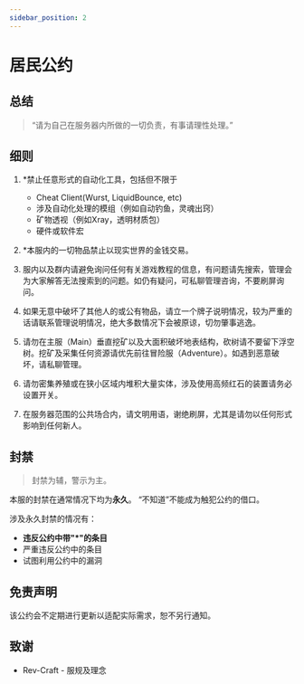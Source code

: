 ```yaml
---
sidebar_position: 2
---
```


# 居民公约
## 总结

> “请为自己在服务器内所做的一切负责，有事请理性处理。”

## 细则

1. *禁止任意形式的自动化工具，包括但不限于 
    - Cheat Client(Wurst, LiquidBounce, etc)
    - 涉及自动化处理的模组（例如自动钓鱼，灵魂出窍）
    - 矿物透视（例如Xray，透明材质包）
    - 硬件或软件宏

2. *本服内的一切物品禁止以现实世界的金钱交易。

3. 服内以及群内请避免询问任何有关游戏教程的信息，有问题请先搜索，管理会为大家解答无法搜索到的问题。如仍有疑问，可私聊管理咨询，不要刷屏询问。

4. 如果无意中破坏了其他人的或公有物品，请立一个牌子说明情况，较为严重的话请联系管理说明情况，绝大多数情况下会被原谅，切勿肇事逃逸。

5. 请勿在主服（Main）垂直挖矿以及大面积破坏地表结构，砍树请不要留下浮空树。挖矿及采集任何资源请优先前往冒险服（Adventure）。如遇到恶意破坏，请私聊管理。

6. 请勿密集养殖或在狭小区域内堆积大量实体，涉及使用高频红石的装置请务必设置开关。

7. 在服务器范围的公共场合内，请文明用语，谢绝刷屏，尤其是请勿以任何形式影响到任何新人。

## 封禁

> 封禁为辅，警示为主。

本服的封禁在通常情况下均为**永久**。
“不知道”不能成为触犯公约的借口。

涉及永久封禁的情况有：
- **违反公约中带"*"的条目**
- 严重违反公约中的条目
- 试图利用公约中的漏洞

## 免责声明
该公约会不定期进行更新以适配实际需求，恕不另行通知。

## 致谢
- Rev-Craft - 服规及理念